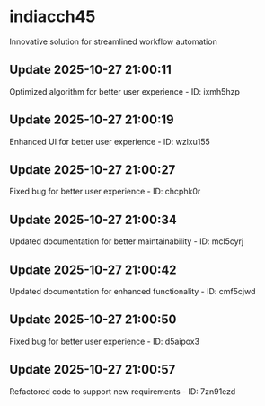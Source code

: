 # indiacch45
Innovative solution for streamlined workflow automation

## Update 2025-10-27 21:00:11
Optimized algorithm for better user experience - ID: ixmh5hzp


## Update 2025-10-27 21:00:19
Enhanced UI for better user experience - ID: wzlxu155


## Update 2025-10-27 21:00:27
Fixed bug for better user experience - ID: chcphk0r


## Update 2025-10-27 21:00:34
Updated documentation for better maintainability - ID: mcl5cyrj


## Update 2025-10-27 21:00:42
Updated documentation for enhanced functionality - ID: cmf5cjwd


## Update 2025-10-27 21:00:50
Fixed bug for better user experience - ID: d5aipox3


## Update 2025-10-27 21:00:57
Refactored code to support new requirements - ID: 7zn91ezd

